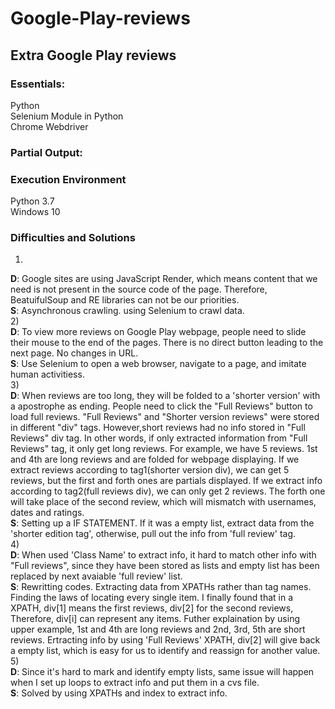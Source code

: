# Google-Play-reviews
## Extra Google Play reviews

### Essentials: <br>
   Python <br>
   Selenium Module in Python <br>
   Chrome Webdriver <br>
    
### Partial Output:<br>

### Execution Environment
   Python 3.7 <br>
   Windows 10


### Difficulties and Solutions

   1) <br>
   **D**: Google sites are using JavaScript Render, which means content that we need is not present in the source code of the page. Therefore, BeatuifulSoup and RE libraries can not be our priorities.<br>
   **S**: Asynchronous crawling. using Selenium to crawl data.<br>
   2) <br>
   **D**: To view more reviews on Google Play webpage, people need to slide their mouse to the end of the pages. There is no direct button leading to the next page. No changes in URL.<br>
   **S**: Use Selenium to open a web browser, navigate to a page, and imitate human activitiess. <br>
   3) <br>
   **D**: When reviews are too long, they will be folded to a 'shorter version' with a apostrophe as ending. People need to click the "Full Reviews" button to load full reviews. "Full Reviews" and "Shorter version reviews" were stored in different "div" tags. However,short reviews had no info stored in "Full Reviews" div tag. In other words, if only extracted information from "Full Reviews" tag, it only get long reviews. For example, we have 5 reviews. 1st and 4th are long reviews and are folded for webpage displaying. If we extract reviews according to tag1(shorter version div), we can get 5 reviews, but the first and forth ones are partials displayed. If we extract info according to tag2(full reviews div), we can only get 2 reviews. The forth one will take place of the second review, which will mismatch with usernames, dates and ratings.<br> 
   **S**: Setting up a IF STATEMENT. If it was a empty list, extract data from the 'shorter edition tag', otherwise, pull out the info from 'full review' tag. <br>
   4) <br>
   **D**: When used 'Class Name' to extract info, it hard to match other info with "Full reviews", since they have been stored as lists and empty list has been replaced by next avaiable 'full review' list.<br>
   **S**: Rewritting codes. Extracting data from XPATHs rather than tag names. Finding the laws of locating every single item. I finally found that in a XPATH, div[1] means the first reviews, div[2] for the second reviews, Therefore, div[i] can represent any items. Futher explaination by using upper example, 1st and 4th are long reviews and 2nd, 3rd, 5th are short reviews. Ertracting info by using 'Full Reviews' XPATH, div[2] will give back a empty list, which is easy for us to identify and reassign for another value. <br>
   5) <br>
   **D**: Since it's hard to mark and identify empty lists, same issue will happen when I set up loops to extract info and put them in a cvs file.<br>
   **S**: Solved by using XPATHs and index to extract info. 
      
      
 






